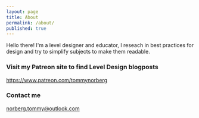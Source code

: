 ```yaml
---
layout: page
title: About
permalink: /about/
published: true
---
```


Hello there! I'm a level designer and educator, I reseach in best practices for design and try to simplify subjects to make them readable.

### Visit my Patreon site to find Level Design blogposts
https://www.patreon.com/tommynorberg

### Contact me

[norberg.tommy@outlook.com](mailto:norberg.tommy@outlook.com)

